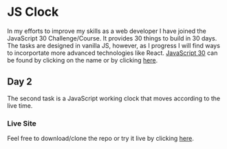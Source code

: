 # JS Clock

In my efforts to improve my skills as a web developer I have joined the JavaScript 30 Challenge/Course. It provides 30 things to build in 30 days. The tasks are designed in vanilla JS, however, as I progress I will find ways to incorportate more advanced technologies like React. [JavaScript 30](https://javascript30.com/) can be found by clicking on the name or by clicking [here](https://javascript30.com/).

## Day 2
The second task is a JavaScript working clock that moves according to the live time.

### Live Site
Feel free to download/clone the repo or try it live by clicking <a href="https://exmelendez.github.io/jsclock-d2/" target="_blank">here</a>.